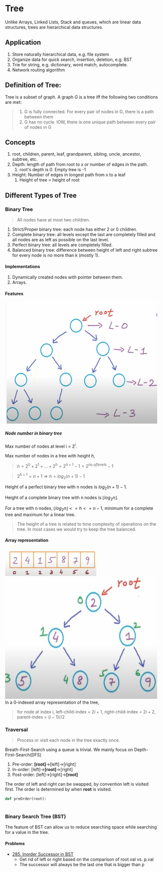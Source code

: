 # Tree
Unlike Arrays, Linked Lists, Stack and queues, which are linear data structures, trees are hierarchical data structures.

## Application
1. Store naturally hierarchical data, e.g. file system
2. Organize data for quick search, insertion, deletion, e.g. BST
3. Trie for string, e.g. dictionary, word match, autocomplete.
4. Network routing algorithm

## Definition of Tree:
Tree is a subset of graph. A graph *G* is a tree iff the following two conditions are met:
>1. G is fully connected. For every pair of nodes in G, there is a path between them
>2. G has no cycle. IOW, there is one unique path between every pair of nodes in G

## Concepts
1. root, children, parent, leaf, grandparent, sibling, uncle, ancestor, subtree, etc.
2. Depth: length of path from root to x or number of edges in the path.
   1. root's depth is 0. Empty tree is -1
3. Height: Number of edges in longest path from x to a leaf
   1. Height of tree = height of root

## Different Types of Tree
### Binary Tree
> All nodes have at most two children.
1. Strict/Proper binary tree: each node has either 2 or 0 children.
2. Complete binary tree: all levels except the last are completely filled and all nodes are as left as possible on the last level.
3. Perfect binary tree: all levels are completely filled.
4. Balanced binary tree: difference between height of left and right subtree for every node is no more than $k$ (mostly 1).

#### Implementations
1. Dynamically created nodes with pointer between them.
2. Arrays.

#### Features
<img src="./img/complete_binary_tree.png" width="500" height="400">

##### Node number in binary tree
Max number of nodes at level i = $2^i$.

Max number of nodes in a tree with height $h$, 
>$n = 2^0 + 2^1 + ... + 2^{h} = 2 ^{h+1} - 1 = 2^{no. of levels} - 1$

>$2^{h + 1} = n + 1 \Rightarrow h = log_{2}(n+1) - 1$

Height of a perfect binary tree with n nodes is $log_{2}(n+1) - 1$.

Height of a complete binary tree with n nodes is $\lfloor log_{2}n\rfloor$.

For a tree with n nodes, $\lfloor log_{2}n\rfloor <= h <= n - 1$,  minimum for a complete tree and maximum for a linear tree.

>The height of a tree is related to time complexity of operations on the tree. In most cases we would try to keep the tree balanced. 

#### Array representation

<img src="./img/array_tree1.png" width="300" height="90">
<img src="./img/array_tree2.png" width="500" height="400">
In a 0-indexed array representation of the tree,  

> for node at index i, left-child-index = $2i + 1$, right-child-index = $2i+2$, parent-indes = $(i - 1)//2$

### Traversal
>Process or visit each node in the tree exactly once.

Breath-First-Search using a queue is trivial. We mainly focus on Depth-First-Search(DFS)
1. Pre-order: **[root]**->[left]->[right]
2. In-order: [left]->**[root]**->[right]
3. Post-order: [left]->[right]->**[root]**

The order of left and right can be swapped, by convention left is visited first. The order is determined by when **root** is visited. 

```python
def preOrder(root):
  
```

### Binary Search Tree (BST)
The feature of BST can allow us to reduce searching space while searching for a value in the tree.  
#### Problems
* [285. Inorder Successor in BST](https://leetcode.com/problems/inorder-successor-in-bst/)
  * Get rid of left or right based on the comparison of root.val vs. p.val
  * The successor will always be the last one that is bigger than p

